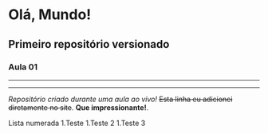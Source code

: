 # Olá, Mundo!
## Primeiro repositório versionado
### Aula 01
---
***
*Repositório criado durante uma aula ao vivo!*
~~Esta linha eu adicionei diretamente no site~~. **Que impressionante!**.

Lista numerada
1.Teste
1.Teste 2
1.Teste 3
